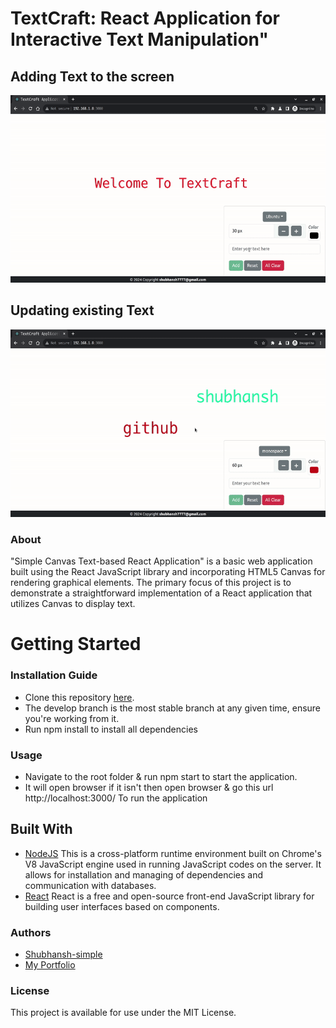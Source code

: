 # TextCraft: React Application for Interactive Text Manipulation"

## Adding Text to the screen
<p align="center">
  <a alt="Canvas React Application" href="https://shub.pythonanywhere.com/profile">
    <img alt="Add Text" src="https://raw.githubusercontent.com/Shubhansh-Simple/React-Canvas/main/Screenshots/Add-text.gif" height="300" /> 
  </a>
</p>

## Updating existing Text
<p align="center">
  <a alt="Canvas React Application" href="https://shub.pythonanywhere.com/profile">
    <img alt="Update Text" src="https://raw.githubusercontent.com/Shubhansh-Simple/React-Canvas/main/Screenshots/Update-text.gif" height="300" /> 
  </a>
</p>

### About
"Simple Canvas Text-based React Application" is a basic web application built using the React JavaScript library and incorporating HTML5 Canvas for rendering graphical elements. The primary focus of this project is to demonstrate a straightforward implementation of a React application that utilizes Canvas to display text.

# Getting Started

### Installation Guide
* Clone this repository [here](https://github.com/Shubhansh-Simple/React-Canvas.git).
* The develop branch is the most stable branch at any given time, ensure you're working from it.
* Run npm install to install all dependencies

### Usage
* Navigate to the root folder & run npm start to start the application.
* It will open browser if it isn't then open browser & go this url http://localhost:3000/ To run the application

## Built With
* [NodeJS](https://nodejs.org/) This is a cross-platform runtime environment built on Chrome's V8 JavaScript engine used in running JavaScript codes on the server. It allows for installation and managing of dependencies and communication with databases.
* [React](https://react.dev/) React is a free and open-source front-end JavaScript library for building user interfaces based on components.

### Authors
* [Shubhansh-simple](https://github.com/Shubhansh-Simple)
* [My Portfolio](https://shub.pythonanywhere.com/profile/)
  
### License
This project is available for use under the MIT License.
